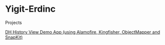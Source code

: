 # Yigit-Erdinc

Projects

[DH History View Demo App (using Alamofire, Kingfisher, ObjectMapper and SnapKit)](https://github.com/Murmeko/DH-History-Demo)
